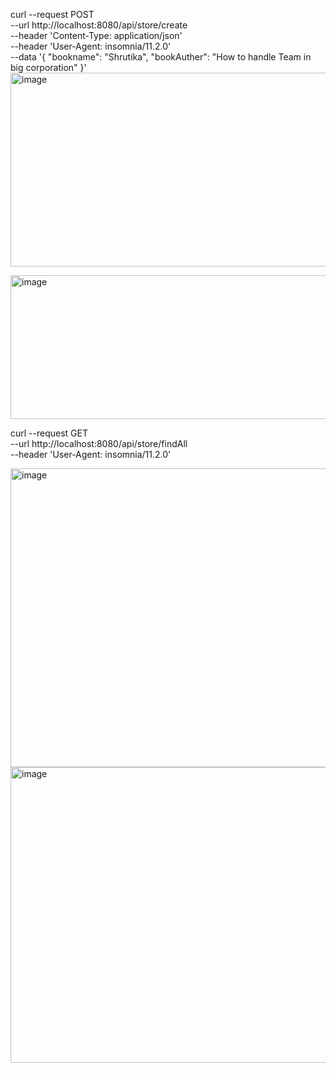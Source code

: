 
curl --request POST \
  --url http://localhost:8080/api/store/create \
  --header 'Content-Type: application/json' \
  --header 'User-Agent: insomnia/11.2.0' \
  --data '{
	"bookname": "Shrutika",
	"bookAuther": "How to handle Team in big corporation"
}'
<img width="996" height="310" alt="image" src="https://github.com/user-attachments/assets/b0f50f52-3f68-4a99-82c9-e00f04e41000" />

<img width="792" height="230" alt="image" src="https://github.com/user-attachments/assets/02b7d8e0-5d55-4f01-bd7e-2dfdad8eeb58" />


curl --request GET \
  --url http://localhost:8080/api/store/findAll \
  --header 'User-Agent: insomnia/11.2.0'

<img width="905" height="478" alt="image" src="https://github.com/user-attachments/assets/80194ac4-6edf-4902-b18a-d30a18f4314a" />

<img width="1008" height="473" alt="image" src="https://github.com/user-attachments/assets/6c4fa9b2-10df-4367-918e-ce4450e733b5" />


